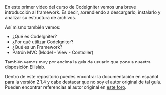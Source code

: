 En este primer video del curso de CodeIgniter vemos una breve introducción al framework. Es decir, aprendiendo a descargarlo, instalarlo y analizar su estructura de archivos.

Así mismo también vemos:

- ¿Qué es CodeIgniter?
- ¿Por qué utilizar CodeIgniter?
- ¿Qué es un Framework?
- Patrón MVC (Model - View - Controller)

También vemos muy por encima la guía de usuario que pone a nuestra disposición Ellislab.

Dentro de este repositorio puedes encontrar la documentación en español para la versión 2.1.4 y cabe destacar que no soy el autor original de tal guía. Pueden encontrar referencias al autor original en [este foro](http://foro.escodeigniter.com/viewtopic.php?f=5&t=812).